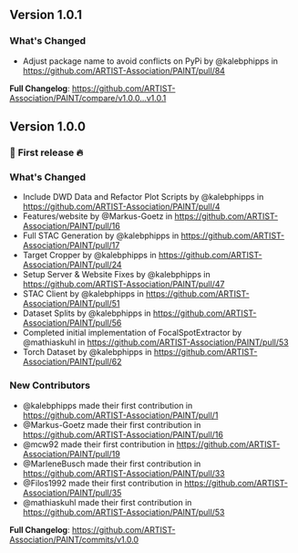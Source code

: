 ## Version 1.0.1

### What's Changed
* Adjust package name to avoid conflicts on PyPi by @kalebphipps in https://github.com/ARTIST-Association/PAINT/pull/84


**Full Changelog**: https://github.com/ARTIST-Association/PAINT/compare/v1.0.0...v1.0.1

## Version 1.0.0

### :rocket: **First release** :fire:

### What's Changed
* Include DWD Data and Refactor Plot Scripts by @kalebphipps in https://github.com/ARTIST-Association/PAINT/pull/4
* Features/website by @Markus-Goetz in https://github.com/ARTIST-Association/PAINT/pull/16
* Full STAC Generation by @kalebphipps in https://github.com/ARTIST-Association/PAINT/pull/17
* Target Cropper by @kalebphipps in https://github.com/ARTIST-Association/PAINT/pull/24
* Setup Server & Website Fixes by @kalebphipps in https://github.com/ARTIST-Association/PAINT/pull/47
* STAC Client by @kalebphipps in https://github.com/ARTIST-Association/PAINT/pull/51
* Dataset Splits by @kalebphipps in https://github.com/ARTIST-Association/PAINT/pull/56
* Completed initial implementation of FocalSpotExtractor by @mathiaskuhl in https://github.com/ARTIST-Association/PAINT/pull/53
* Torch Dataset by @kalebphipps in https://github.com/ARTIST-Association/PAINT/pull/62

### New Contributors
* @kalebphipps made their first contribution in https://github.com/ARTIST-Association/PAINT/pull/1
* @Markus-Goetz made their first contribution in https://github.com/ARTIST-Association/PAINT/pull/16
* @mcw92 made their first contribution in https://github.com/ARTIST-Association/PAINT/pull/19
* @MarleneBusch made their first contribution in https://github.com/ARTIST-Association/PAINT/pull/33
* @Filos1992 made their first contribution in https://github.com/ARTIST-Association/PAINT/pull/35
* @mathiaskuhl made their first contribution in https://github.com/ARTIST-Association/PAINT/pull/53

**Full Changelog**: https://github.com/ARTIST-Association/PAINT/commits/v1.0.0
